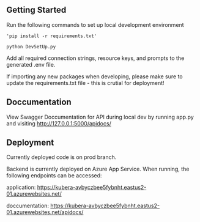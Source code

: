 ## Getting Started

Run the following commands to set up local development environment

`'pip install -r requirements.txt'`

`python DevSetUp.py`

Add all required connection strings, resource keys, and prompts to the generated .env file.

If importing any new packages when developing, please make sure to update the requirements.txt file - this is crutial for deployment!

## Doccumentation

View Swagger Doccumentation for API during local dev by running app.py and visiting http://127.0.0.1:5000/apidocs/

## Deployment

Currently deployed code is on prod branch. 

Backend is currently deployed on Azure App Service. When running, the following endpoints can be accessed:

application: https://kubera-avbyczbee5fybnht.eastus2-01.azurewebsites.net/

doccumentation: https://kubera-avbyczbee5fybnht.eastus2-01.azurewebsites.net/apidocs/
